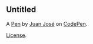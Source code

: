 Untitled
--------


A [Pen](https://codepen.io/FYianProductor/pen/xbKwYpq) by [Juan José](https://codepen.io/FYianProductor) on [CodePen](https://codepen.io).

[License](https://codepen.io/license/pen/xbKwYpq).